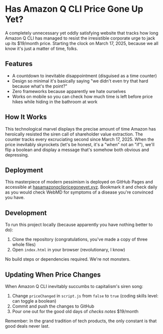 # Has Amazon Q CLI Price Gone Up Yet?

A completely unnecessary yet oddly satisfying website that tracks how long Amazon Q CLI has managed to resist the irresistible corporate urge to jack up its $19/month price. Starting the clock on March 17, 2025, because we all know it's just a matter of time, folks.

## Features

- A countdown to inevitable disappointment (disguised as a time counter)
- Design so minimal it's basically saying "we didn't even try that hard because what's the point?"
- Zero frameworks because apparently we hate ourselves
- Works on mobile so you can check how much time is left before price hikes while hiding in the bathroom at work

## How It Works

This technological marvel displays the precise amount of time Amazon has heroically resisted the siren call of shareholder value extraction. The counter tracks every excruciating second since March 17, 2025. When the price inevitably skyrockets (let's be honest, it's a "when" not an "if"), we'll flip a boolean and display a message that's somehow both obvious and depressing.

## Deployment

This masterpiece of modern pessimism is deployed on GitHub Pages and accessible at [hasamazonqclipricegoneyet.xyz](https://hasamazonqclipricegoneyet.xyz). Bookmark it and check daily as you would check WebMD for symptoms of a disease you're convinced you have.

## Development

To run this project locally (because apparently you have nothing better to do):

1. Clone the repository (congratulations, you've made a copy of three whole files)
2. Open `index.html` in your browser (revolutionary, I know)

No build steps or dependencies required. We're not monsters.

## Updating When Price Changes

When Amazon Q CLI inevitably succumbs to capitalism's siren song:

1. Change `priceChanged` in `script.js` from `false` to `true` (coding skills level: can toggle a boolean)
2. Commit and push the changes to GitHub
3. Pour one out for the good old days of *checks notes* $19/month

Remember: In the grand tradition of tech products, the only constant is that good deals never last.